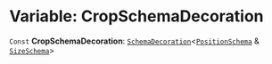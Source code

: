 # Variable: CropSchemaDecoration

`Const` **CropSchemaDecoration**: [`SchemaDecoration`](/en/auto-docs/utils/interfaces/SchemaDecoration-1.md)<[`PositionSchema`](/en/auto-docs/utils/interfaces/PositionSchema.md) & [`SizeSchema`](/en/auto-docs/utils/interfaces/SizeSchema-1.md)>
